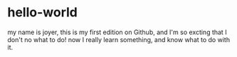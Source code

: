 # hello-world

my name is joyer, this is my first edition on Github, and I'm so excting that I don't no what to do!
now I really learn something, and know what to do with it.
